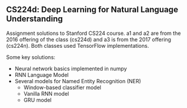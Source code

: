 ## CS224d: Deep Learning for Natural Language Understanding

Assignment solutions to Stanford CS224 course. a1 and a2 are from the 2016 offering of the class (cs224d) and a3 is from the 2017 offering (cs224n). Both classes used TensorFlow implementations. 

Some key solutions:  
- Neural network basics implemented in numpy
- RNN Language Model
- Several models for Named Entity Recognition (NER)
    - Window-based classifier model
    - Vanilla RNN model
    - GRU model

